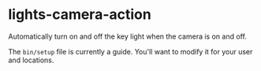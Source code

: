 # lights-camera-action

Automatically turn on and off the key light when the camera is on and off.

The `bin/setup` file is currently a guide. You'll want to modify it for your
user and locations.

